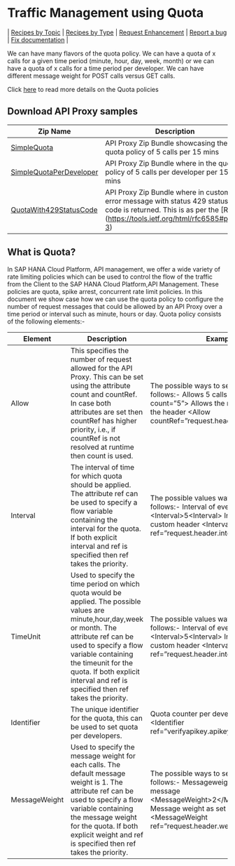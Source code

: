 # Traffic Management using Quota


\| [Recipes by Topic](../api-recipes-by-usecase.md) \| [Recipes by Type](../api-recipes-by-type.md) \| [Request Enhancement](https://github.com/SAP-samples/apibusinesshub-api-recipes/issues/new?assignees=&labels=Recipe%20Fix,enhancement&template=recipe-request.md&title=Improve%20Traffic-Mgmt-using-quota- ) \| [Report a bug](https://github.com/SAP-samples/apibusinesshub-api-recipes/issues/new?assignees=&labels=Recipe%20Fix,bug&template=bug_report.md&title=Issue%20with%20Traffic-Mgmt-using-quota- ) \| [Fix documentation](https://github.com/SAP-samples/apibusinesshub-api-recipes/issues/new?assignees=&labels=Recipe%20Fix,documentation&template=bug_report.md&title=Docu%20fix%20Traffic-Mgmt-using-quota- ) \|


We can have many flavors of the quota policy. We can have a quota of x calls for a given time period (minute, hour, day, week, month) or we can have a quota of x calls for a time period per developer. We can have different message weight for POST calls versus GET calls.  

Click [here](https://help.hana.ondemand.com/apim_od/frameset.htm?1f742c1e1a5c4a21bd83994071ddaea0.html) to read more details on the Quota policies

## Download API Proxy samples

| Zip Name | Description        |
| ------------- |-------------|
| [SimpleQuota](./simplequota)      | API Proxy Zip Bundle showcasing the quota policy of 5 calls per 15 mins  |
| [SimpleQuotaPerDeveloper](./simplequotaperdeveloper)      | API Proxy Zip Bundle where in the quota policy of 5 calls per developer per 15 mins  |
| [QuotaWith429StatusCode](./quotawith429statuscode) | API Proxy Zip Bundle where in custom error message with status 429 status code is returned. This is as per the [RFC] (https://tools.ietf.org/html/rfc6585#page-3) |

## What is Quota?
In SAP HANA Cloud Platform, API management, we offer a wide variety of rate limiting policies which can be used to control the flow of the traffic from the Client to the SAP HANA Cloud Platform,API Management. These policies are quota, spike arrest, concurrent rate limit policies. In this document we show case how we can use the quota policy to configure the number of request messages that could be allowed by an API Proxy over a time period or interval such as minute, hours or day.
Quota policy consists of the following elements:-

| Element        | Description           | Example  |
| ------------- |-------------| -----|
| Allow     | This specifies the number of request allowed for the API Proxy. This can be set using the attribute count and countRef. In case both attributes are set then countRef has higher priority, i.e., if countRef is not resolved at runtime then count is used.| The possible ways to set it are as follows:- Allows 5 calls:- &lt;Allow count=”5”&gt; Allows the no of calls as set in the header &lt;Allow countRef=”request.header.count”&gt;|
| Interval     | The interval of time for which quota should be applied. The attribute ref can be used to specify a flow variable containing the interval for the quota. If both explicit interval and ref is specified then ref takes the priority. | The possible values ways to set it are as follows:- Interval of every 5 &lt;Interval&gt;5&lt;Interval&gt; Interval as set in the custom header &lt;Interval ref=”request.header.interval” /&gt;|
| TimeUnit     | Used to specify the time period on which quota would be applied. The possible values are minute,hour,day,week or month. The attribute ref can be used to specify a flow variable containing the timeunit for the quota. If both explicit interval and ref is specified then ref takes the priority. | The possible values ways to set it are as follows:- Interval of every 5 &lt;Interval&gt;5&lt;Interval&gt; Interval as set in the custom header &lt;Interval ref=”request.header.interval” /&gt;|
| Identifier     |The unique identifier for the quota, this can be used to set quota per developers. | Quota counter per developer apikey <Identifier ref=”verifyapikey.apikeyaccess.client_id”&gt;|
| MessageWeight | Used to specify the message weight for each calls. The default message weight is 1. The attribute ref can be used to specify a flow variable containing the message weight for the quota. If both explicit weight and ref is specified then ref takes the priority.|The possible ways to set it are as follows:- Messageweight of 2 for each message &lt;MessageWeight>2&lt;/MessageWeight> Message weight as set in the header &lt;MessageWeight ref=”request.header.weight” />|

